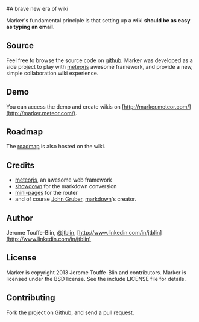 #A brave new era of wiki

Marker's fundamental principle is that setting up a wiki **should be as easy as typing an email**.

## Source

Feel free to browse the source code on [github](https://github.com/jtblin/marker).
Marker was developed as a side project to play with [meteorjs](https://github.com/meteor/meteor) awesome framework,
and provide a new, simple collaboration wiki experience.

## Demo

You can access the demo and create wikis on [http://marker.meteor.com/](http://marker.meteor.com/).

## Roadmap

The [roadmap](http://marker.meteor.com/Roadmap) is also hosted on the wiki.

## Credits
- [meteorjs](https://github.com/meteor/meteor), an awesome web framework
- [showdown](https://github.com/coreyti/showdown) for the markdown conversion
- [mini-pages](https://github.com/cmather/meteor-mini-pages) for the router
- and of course [John Gruber](http://daringfireball.net/), [markdown](http://daringfireball.net/projects/markdown/)'s creator.

## Author

Jerome Touffe-Blin, [@jtblin](https://twitter.com/jtblin), [http://www.linkedin.com/in/jtblin](http://www.linkedin.com/in/jtblin)

## License

Marker is copyright 2013 Jerome Touffe-Blin and contributors.
Marker is licensed under the BSD license. See the include LICENSE file for details.

## Contributing

Fork the project on [Github](https://github.com/jtblin/marker.git), and send a pull request.